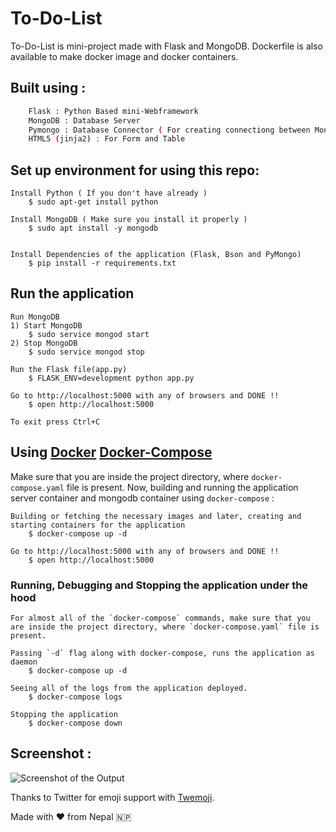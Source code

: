 # To-Do-List

To-Do-List is mini-project made with Flask and MongoDB. Dockerfile is also available to make docker image and docker containers.

## Built using :
```sh
	Flask : Python Based mini-Webframework
	MongoDB : Database Server
	Pymongo : Database Connector ( For creating connectiong between MongoDB and Flask )
	HTML5 (jinja2) : For Form and Table
```

## Set up environment for using this repo:
```
Install Python ( If you don't have already )
	$ sudo apt-get install python

Install MongoDB ( Make sure you install it properly )
	$ sudo apt install -y mongodb


Install Dependencies of the application (Flask, Bson and PyMongo)
	$ pip install -r requirements.txt
```

## Run the application
```
Run MongoDB
1) Start MongoDB
	$ sudo service mongod start
2) Stop MongoDB
	$ sudo service mongod stop

Run the Flask file(app.py)
	$ FLASK_ENV=development python app.py

Go to http://localhost:5000 with any of browsers and DONE !!
	$ open http://localhost:5000

To exit press Ctrl+C
```

## Using [Docker](https://www.docker.com) [Docker-Compose](https://docs.docker.com/compose)

Make sure that you are inside the project directory, where `docker-compose.yaml` file is present. Now, building and running the application server container and mongodb container using `docker-compose` :
```
Building or fetching the necessary images and later, creating and starting containers for the application
    $ docker-compose up -d

Go to http://localhost:5000 with any of browsers and DONE !!
    $ open http://localhost:5000
```

### Running, Debugging and Stopping the application under the hood
```
For almost all of the `docker-compose` commands, make sure that you are inside the project directory, where `docker-compose.yaml` file is present.

Passing `-d` flag along with docker-compose, runs the application as daemon
    $ docker-compose up -d

Seeing all of the logs from the application deployed.
    $ docker-compose logs

Stopping the application
    $ docker-compose down
```

## Screenshot :

![Screenshot of the Output](https://github.com/CoolBoi567/ToDo-List-using-Flask-and-MongoDB/blob/master/static/images/screenshot.jpg?raw=true "Screenshot of Output")

Thanks to Twitter for emoji support with [Twemoji](https://github.com/twitter/twemoji).

Made with ❤️ from Nepal 🇳🇵
